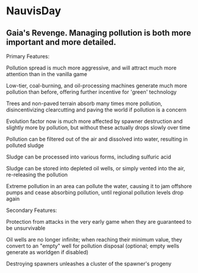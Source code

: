 # NauvisDay
Gaia's Revenge. Managing pollution is both more important and more detailed.
-----------------
Primary Features:

Pollution spread is much more aggressive, and will attract much more attention than in the vanilla game

Low-tier, coal-burning, and oil-processing machines generate much more pollution than before, offering further incentive for 'green' technology

Trees and non-paved terrain absorb many times more pollution, disincentivizing clearcutting and paving the world if pollution is a concern

Evolution factor now is much more affected by spawner destruction and slightly more by pollution, but without these actually drops slowly over time

Pollution can be filtered out of the air and dissolved into water, resulting in polluted sludge

Sludge can be processed into various forms, including sulfuric acid

Sludge can be stored into depleted oil wells, or simply vented into the air, re-releasing the pollution

Extreme pollution in an area can pollute the water, causing it to jam offshore pumps and cease absorbing pollution, until regional pollution levels drop again


Secondary Features:

Protection from attacks in the very early game when they are guaranteed to be unsurvivable

Oil wells are no longer infinite; when reaching their minimum value, they convert to an "empty" well for pollution disposal (optional; empty wells generate as worldgen if disabled)

Destroying spawners unleashes a cluster of the spawner's progeny
